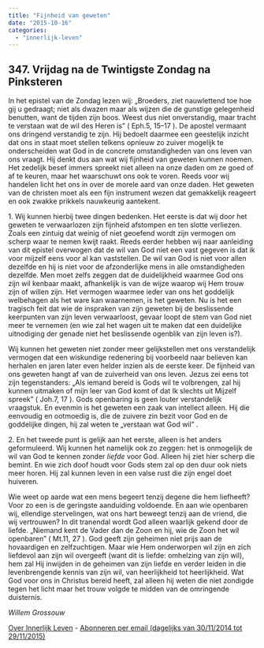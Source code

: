 ```yaml
---
title: "Fijnheid van geweten"
date: "2015-10-16"
categories: 
  - "innerlijk-leven"
---
```


## 347\. Vrijdag na de Twintigste Zondag na Pinksteren

In het epistel van de Zondag lezen wij: „Broeders, ziet nauwlettend toe hoe gij u gedraagt; niet als dwazen maar als wijzen die de gunstige gelegenheid benutten, want de tijden zijn boos. Weest dus niet onverstandig, maar tracht te verstaan wat de wil des Heren is” ( Eph.5, 15–17 ). De apostel vermaant ons dringend verstandig te zijn. Hij bedoelt daarmee een geestelijk inzicht dat ons in staat moet stellen telkens opnieuw zo zuiver mogelijk te onderscheiden wat God in de concrete omstandigheden van ons leven van ons vraagt. Hij denkt dus aan wat wij fijnheid van geweten kunnen noemen. Het zedelijk besef immers spreekt niet alleen na onze daden om ze goed of af te keuren, maar het waarschuwt ons ook te voren. Reeds voor wij handelen licht het ons in over de morele aard van onze daden. Het geweten van de christen moet als een fijn instrument wezen dat gemakkelijk reageert en ook zwakke prikkels nauwkeurig aantekent.

1\. Wij kunnen hierbij twee dingen bedenken. Het eerste is dat wij door het geweten te verwaarlozen zijn fijnheid afstompen en ten slotte verliezen. Zoals een zintuig dat weinig of niet geoefend wordt zijn vermogen om scherp waar te nemen kwijt raakt. Reeds eerder hebben wij naar aanleiding van dit epistel overwogen dat de wil van God niet een vast gegeven is dat ik voor mijzelf eens voor al kan vaststellen. De wil van God is niet voor allen dezelfde en hij is niet voor de afzonderlijke mens in alle omstandigheden dezelfde. Men moet zelfs zeggen dat de duidelijkheid waarmee God ons zijn wil kenbaar maakt, afhankelijk is van de wijze waarop wij Hem trouw zijn of willen zijn. Het vermogen waarmee ieder van ons het goddelijk welbehagen als het ware kan waarnemen, is het geweten. Nu is het een tragisch feit dat wie de inspraken van zijn geweten bij de beslissende keerpunten van zijn leven verwaarloost, gevaar loopt de stem van God niet meer te vernemen (en wie zal het wagen uit te maken dat een duidelijke uitnodiging der genade niet het beslissende ogenblik van zijn leven is?).

Wij kunnen het geweten niet zonder meer gelijkstellen met ons verstandelijk vermogen dat een wiskundige redenering bij voorbeeld naar believen kan herhalen en jaren later even helder inzien als de eerste keer. De fijnheid van ons geweten hangt af van de zuiverheid van ons leven. Jezus zei eens tot zijn tegenstanders: „Als iemand bereid is Gods wil te volbrengen, zal hij kunnen uitmaken of mijn leer van God komt of dat Ik slechts uit Mijzelf spreek” ( Joh.7, 17 ). Gods openbaring is geen louter verstandelijk vraagstuk. En evenmin is het geweten een zaak van intellect alleen. Hij die eenvoudig en ootmoedig is, die de zuivere zin bezit voor God en de goddelijke dingen, hij zal weten te „verstaan wat God wil” .

2\. En het tweede punt is gelijk aan het eerste, alleen is het anders geformuleerd. Wij kunnen het namelijk ook zo zeggen: het is onmogelijk de wil van God te kennen zonder _liefde_ voor God. Alleen hij ziet hier scherp die bemint. En wie zich doof houdt voor Gods stem zal op den duur ook niets meer horen. Hij zal kunnen leven in een valse rust die zijn engel doet huiveren.

Wie weet op aarde wat een mens begeert tenzij degene die hem liefheeft? Voor zo een is de geringste aanduiding voldoende. En aan wie openbaren wij, ellendige stervelingen, wat ons hart beweegt tenzij aan de vriend, die wij vertrouwen? In dit tranendal wordt God alleen waarlijk gekend door de liefde. „Niemand kent de Vader dan de Zoon en hij, wie de Zoon het wil openbaren” ( Mt.11, 27 ). God geeft zijn geheimen niet prijs aan de hovaardigen en zelfzuchtigen. Maar wie Hem onderworpen wil zijn en zich liefdevol aan zijn wil overgeeft (want dit is liefde: omhelzing van zijn wil), hem zal Hij inwijden in de geheimen van zijn liefde en verder leiden in die levenbrengende kennis van zijn wil, van heerlijkheid tot heerlijkheid. Wat God voor ons in Christus bereid heeft, zal alleen hij weten die niet zondigde tegen het licht maar het trouw volgde te midden van de omringende duisternis.

_Willem Grossouw_

[Over Innerlijk Leven](http://www.gelovenleren.net/2014/11/27/een-jaar-lang-innerlijk-leven-op-geloven-leren/) - [Abonneren per email (dagelijks van 30/11/2014 tot 29/11/2015)](http://eepurl.com/9P3DT)
